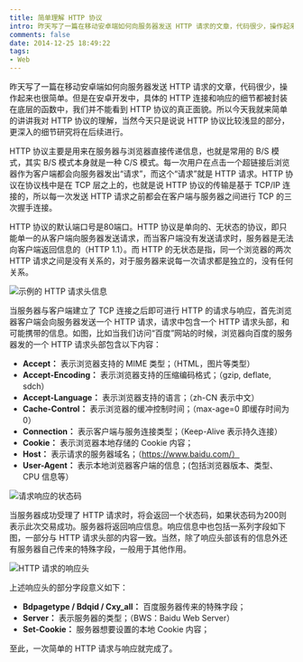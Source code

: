 ```yaml
---
title: 简单理解 HTTP 协议
intro: 昨天写了一篇在移动安卓端如何向服务器发送 HTTP 请求的文章，代码很少，操作起来也很简单。但是在安卓开发中，具体的 HTTP 连接和响应的细节都被封装在底层的函数中，我们并不能看到 HTTP 协议的真正面貌。所以今天我就来简单的讲讲我对 HTTP 协议的理解，当然今天只是说说 HTTP 协议比较浅显的部分，更深入的细节研究将在后续进行。
comments: false
date: 2014-12-25 18:49:22
tags:
- Web
---
```


昨天写了一篇在移动安卓端如何向服务器发送 HTTP 请求的文章，代码很少，操作起来也很简单。但是在安卓开发中，具体的 HTTP 连接和响应的细节都被封装在底层的函数中，我们并不能看到 HTTP 协议的真正面貌。所以今天我就来简单的讲讲我对 HTTP 协议的理解，当然今天只是说说 HTTP 协议比较浅显的部分，更深入的细节研究将在后续进行。

HTTP 协议主要是用来在服务器与浏览器直接传递信息，也就是常用的 B/S 模式，其实 B/S 模式本身就是一种 C/S 模式。每一次用户在点击一个超链接后浏览器作为客户端都会向服务器发出“请求”，而这个“请求”就是 HTTP 请求。HTTP 协议在协议栈中是在 TCP 层之上的，也就是说 HTTP 协议的传输是基于 TCP/IP 连接的，所以每一次发送 HTTP 请求之前都会在客户端与服务器之间进行 TCP 的三次握手连接。

HTTP 协议的默认端口号是80端口。HTTP 协议是单向的、无状态的协议，即只能单一的从客户端向服务器发送请求，而当客户端没有发送请求时，服务器是无法向客户端返回信息的（HTTP 1.1）。而 HTTP 的无状态是指，同一个浏览器的两次 HTTP 请求之间是没有关系的，对于服务器来说每一次请求都是独立的，没有任何关系。


![示例的 HTTP 请求头信息](0.png)

当服务器与客户端建立了 TCP 连接之后即可进行 HTTP 的请求与响应，首先浏览器客户端会向服务器发送一个 HTTP 请求，请求中包含一个 HTTP 请求头部，和可能携带的信息。如图，比如当我们访问“百度”网站的时候，浏览器向百度的服务器发的一个 HTTP 请求头部包含以下内容：

* **Accept：** 表示浏览器支持的 MIME 类型；（HTML，图片等类型）
* **Accept-Encoding：** 表示浏览器支持的压缩编码格式；（gzip, deflate, sdch）
* **Accept-Language：** 表示浏览器支持的语言；（zh-CN 表示中文）
* **Cache-Control：** 表示浏览器的缓冲控制时间；（max-age=0 即缓存时间为0）
* **Connection：** 表示客户端与服务连接类型；（Keep-Alive 表示持久连接）
* **Cookie：** 表示浏览器本地存储的 Cookie 内容；
* **Host：** 表示请求的服务器域名；（https://www.baidu.com/）
* **User-Agent：** 表示本地浏览器客户端的信息；(包括浏览器版本、类型、CPU 信息等）


![请求响应的状态码](1.png)

当服务器成功受理了 HTTP 请求时，将会返回一个状态码，如果状态码为200则表示此次交易成功。服务器将返回响应信息。响应信息中也包括一系列字段如下图，一部分与 HTTP 请求头部的内容一致。当然，除了响应头部该有的信息外还有服务器自己传来的特殊字段，一般用于其他作用。

![HTTP 请求的响应头](2.png)

上述响应头的部分字段意义如下：

* **Bdpagetype / Bdqid / Cxy_all：** 百度服务器传来的特殊字段；
* **Server：** 表示服务器的类型；（BWS：Baidu Web Server）
* **Set-Cookie：** 服务器想要设置的本地 Cookie 内容；

至此，一次简单的 HTTP 请求与响应就完成了。
